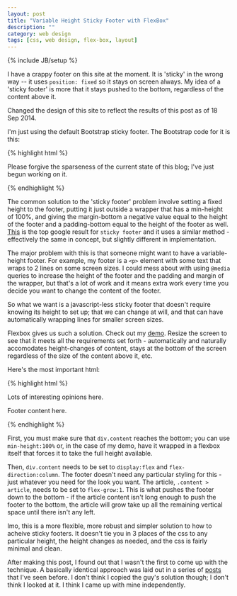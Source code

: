 ```yaml
---
layout: post
title: "Variable Height Sticky Footer with FlexBox"
description: ""
category: web design
tags: [css, web design, flex-box, layout]
---
```

{% include JB/setup %}

I have a crappy footer on this site at the moment. It is 'sticky' in the wrong way -- it uses `position: fixed` so it stays on screen always. My idea of a 'sticky footer' is more that it stays pushed to the bottom, regardless of the content above it. 

<aside>Changed the design of this site to reflect the results of this post as of 18 Sep 2014.</aside>

I'm just using the default Bootstrap sticky footer. The Bootstrap code for it is this:

{% highlight html %}
<nav class="navbar navbar-default navbar-fixed-bottom">
    <div class="container">
        <p>Please forgive the sparseness of the current state of this blog; I've just begun working on it.
        </p>
    </div>
</nav>
{% endhighlight %}

The common solution to the 'sticky footer' problem involve setting a fixed height to the footer, putting it just outside a wrapper that has a min-height of 100%, and giving the margin-bottom a negative value equal to the height of the footer and a padding-bottom equal to the height of the footer as well. [This](http://ryanfait.com/sticky-footer/) is the top google result for `sticky footer` and it uses a similar method - effectively the same in concept, but slightly different in implementation.

The major problem with this is that someone might want to have a variable-height footer. For example, my footer is a `<p>` element with some text that wraps to 2 lines on some screen sizes. I could mess about with using `@media` queries to increase the height of the footer and the padding and margin of the wrapper, but that's a lot of work and it means extra work every time you decide you want to change the content of the footer.

So what we want is a javascript-less sticky footer that doesn't require knowing its height to set up; that we can change at will, and that can have automatically wrapping lines for smaller screen sizes.

Flexbox gives us such a solution. Check out my [demo](/better-sticky-footer/). Resize the screen to see that it meets all the requirements set forth - automatically and naturally accomodates height-changes of content, stays at the bottom of the screen regardless of the size of the content above it, etc.

Here's the most important html:

{% highlight html %}
<div class="content">
	<article>
		<p>Lots of interesting opinions here.</p>
	</article>
	<nav class="footer">
		<p>Footer content here.</p>
	</nav>
</div>
{% endhighlight %}

First, you must make sure that `div.content` reaches the bottom; you can use `min-height:100%` or, in the case of my demo, have it wrapped in a flexbox itself that forces it to take the full height available.

Then, `div.content` needs to be set to `display:flex` and `flex-direction:column`. The footer doesn't need any particular styling for this - just whatever you need for the look you want. The article, `.content > article`, needs to be set to `flex-grow:1`. This is what pushes the footer down to the bottom - if the article content isn't long enough to push the footer to the bottom, the article will grow take up all the remaining vertical space until there isn't any left.

Imo, this is a more flexible, more robust and simpler solution to how to acheive sticky footers. It doesn't tie you in 3 places of the css to any particular height, the height changes as needed, and the css is fairly minimal and clean.

<aside>After making this post, I found out that I wasn't the first to come up with the technique. A basically identical approach was laid out in a series of <a href="http://philipwalton.github.io/solved-by-flexbox/demos/sticky-footer/">posts</a> that I've seen before. I don't think I copied the guy's solution though; I don't think I looked at it. I think I came up with mine independently.</aside>
